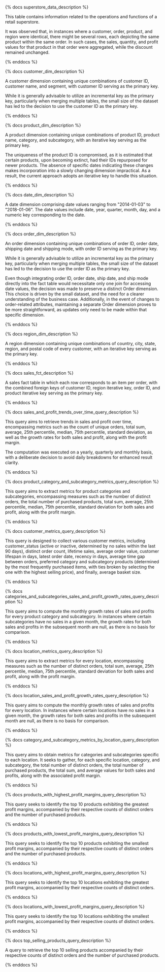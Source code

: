 {% docs superstore_data_description %}

This table contains information related to the operations and functions of a retail superstore.

It was observed that, in instances where a customer, order, product, and region were identical,
there might be several rows, each depicting the same product within the same order.
In such cases, the sales, quantity, and profit values for that product in that order were aggregated, 
while the discount remained unchanged.

{% enddocs %}

{% docs customer_dim_description %}

A customer dimension containing unique combinations of customer ID, customer name, 
and segment, with customer ID serving as the primary key. 

While it is generally advisable to utilize an incremental key as the primary key, 
particularly when merging multiple tables, the small size of the dataset has led to 
the decision to use the customer ID as the primary key.

{% enddocs %}

{% docs product_dim_description %}

A product dimension containing unique combinations of product ID, product name, 
category, and subcategory, with an iterative key serving as the primary key.

The uniqueness of the product ID is compromised, as it is estimated that certain products, 
upon becoming extinct, had their IDs repurposed for newer products. The absence of specific 
dates indicating these changes makes incorporation into a slowly changing dimension impractical. 
As a result, the current approach adopts an iterative key to handle this situation.

{% enddocs %}

{% docs date_dim_description %}

A date dimension comprising date values ranging from "2014-01-03" to "2018-01-06".
The date values include date, year, quarter, month, day, and a numeric key corresponding to the date.

{% enddocs %}

{% docs order_dim_description %}

An order dimension containing unique combinations of order ID, order date, 
shipping date and shipping mode, with order ID serving as the primary key.

While it is generally advisable to utilize an incremental key as the primary key, 
particularly when merging multiple tables, the small size of the dataset has led to 
the decision to use the order ID as the primary key.

Even though integrating order ID, order date, ship date, and ship mode directly into the fact table
would necessitate only one join for accessing date values, the decision was made to preserve a 
distinct Order dimension. This choice is driven by the small dataset, and the need for a clearer 
understanding of the business case. Additionally, in the event of changes to order-related attributes, 
maintaining a separate Order dimension proves to be more straightforward, as updates only need to 
be made within that specific dimension.

{% enddocs %}

{% docs region_dim_description %}

A region dimension containing unique combinations of country, city, 
state, region, and postal code of every customer, with an iterative key serving as the primary key.

{% enddocs %}

{% docs sales_fct_description %}

A sales fact table in which each row corresponds to an item per order, 
with the combined foreign keys of customer ID, region iterative key, order ID, and product iterative key
serving as the primary key.

{% enddocs %}

{% docs sales_and_profit_trends_over_time_query_description %}

This query aims to retrieve trends in sales and profit over time, encompassing metrics such as 
the count of unique orders, total sum, average, 25th percentile, median, 75th percentile, 
standard deviation, as well as the growth rates for both sales and profit, along with the profit margin.

The computation was executed on a yearly, quarterly and monthly basis, with a deliberate decision 
to avoid daily breakdowns for enhanced result clarity.

{% enddocs %}

{% docs product_category_and_subcategory_metrics_query_description %}

This query aims to extract metrics for product categories and subcategories, encompassing measures 
such as the number of distinct orders, the total number of purchased products, total sum, 
average, 25th percentile, median, 75th percentile, standard deviation for both sales and profit, 
along with the profit margin.

{% enddocs %}

{% docs customer_metrics_query_description %}

This query is designed to collect various customer metrics, including 
customer_status (active or inactive, determined by no sales within the last 90 days), 
distinct order count, lifetime sales, average order value, customer lifespan in days, 
latest order date, recency in days, average time gap between orders, 
preferred category and subcategory products (determined by the most frequently purchased items, 
with ties broken by selecting the one with the highest selling price), and finally, average basket size.

{% enddocs %}

{% docs categories_and_subcategories_sales_and_profit_growth_rates_query_description %}

This query aims to compute the monthly growth rates of sales and profits for 
every product category and subcategory. In instances where certain subcategories 
have no sales in a given month, the growth rates for both sales and profits in the 
subsequent month are null, as there is no basis for comparison.

{% enddocs %}

{% docs location_metrics_query_description %}

This query aims to extract metrics for every location, encompassing measures 
such as the number of distinct orders, total sum, average, 25th percentile, median, 75th percentile, 
standard deviation for both sales and profit, along with the profit margin.

{% enddocs %}

{% docs location_sales_and_profit_growth_rates_query_description %}

This query aims to compute the monthly growth rates of sales and profits for 
every location. In instances where certain locations have no sales in a given month, 
the growth rates for both sales and profits in the subsequent month are null, 
as there is no basis for comparison.

{% enddocs %}

{% docs category_and_subcategory_metrics_by_location_query_description %}

This query aims to obtain metrics for categories and subcategories specific to each location. 
It seeks to gather, for each specific location, category, and subcategory, the total number of distinct orders, 
the total number of purchased products, the total sum, and average values for both sales and profits, 
along with the associated profit margin.

{% enddocs %}

{% docs products_with_highest_profit_margins_query_description %}

This query seeks to identify the top 10 products exhibiting the greatest profit margins, 
accompanied by their respective counts of distinct orders and the number of purchased products.

{% enddocs %}

{% docs products_with_lowest_profit_margins_query_description %}

This query seeks to identify the top 10 products exhibiting the smallest profit margins, 
accompanied by their respective counts of distinct orders and the number of purchased products.

{% enddocs %}

{% docs locations_with_highest_profit_margins_query_description %}

This query seeks to identify the top 10 locations exhibiting the greatest profit margins, 
accompanied by their respective counts of distinct orders.

{% enddocs %}

{% docs locations_with_lowest_profit_margins_query_description %}

This query seeks to identify the top 10 locations exhibiting the smallest profit margins, 
accompanied by their respective counts of distinct orders.

{% enddocs %}

{% docs top_selling_products_query_description %}

A query to retrieve the top 10 selling products accompanied by their 
respective counts of distinct orders and the number of purchased products.

{% enddocs %}